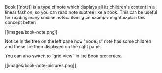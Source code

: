Book [[note]] is a type of note which displays all its children's content in a linear fashion, so you can read note subtree like a book. This can be useful for reading many smaller notes. Seeing an example might explain this concept better:

[[images/book-note.png]]

Notice in the tree on the left pane how "node.js" note has some children and these are then displayed on the right pane.

You can also switch to "grid view" in the Book properties:

[[images/book-note-pictures.png]]
